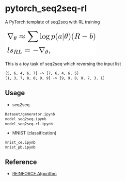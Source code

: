 # pytorch_seq2seq-rl
A PyTorch template of seq2seq with RL training

<img src='imgs/algo.png' width='60%' />

This is a toy task of seq2seq which reversing the input list
```
[5, 6, 4, 6, 7] -> [7, 6, 4, 6, 5]
[1, 3, 7, 8, 8, 9, 9] -> [9, 9, 8, 8, 7, 3, 1]
```

## Usage

+ seq2seq
```
Dataset/generator.ipynb
model_seq2seq.ipynb
model_seq2seq-rl.ipynb
```

+ MNIST (classification)
```
mnist_ce.ipynb
mnist_pb.ipynb
```

## Reference
+ [REINFORCE Algorithm](http://mcneela.github.io/math/2018/04/18/A-Tutorial-on-the-REINFORCE-Algorithm.html)
